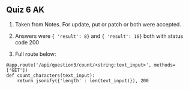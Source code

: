 ## Quiz 6 AK

1. Taken from Notes. For update, put or patch or both were accepted.

2. Answers were `{ 'result': 8}` and `{ 'result': 16}` both with status code 200

2. Full route below:

```
@app.route('/api/question3/count/<string:text_input>', methods=['GET'])
def count_characters(text_input):
    return jsonify({'length' : len(text_input)}), 200
```